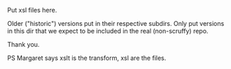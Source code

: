 Put xsl files here.

Older ("historic") versions put in their respective subdirs. 
Only put versions in this dir that we expect to be included in the real (non-scruffy) repo.

Thank you.

PS Margaret says xslt is the transform, xsl are the files. 
